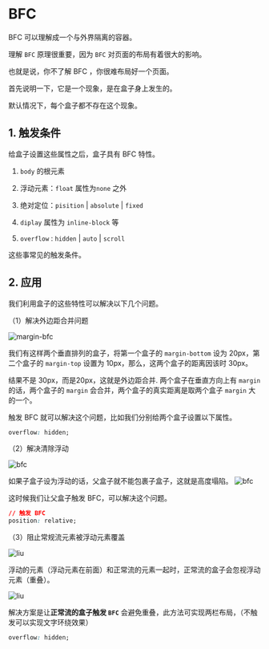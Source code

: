 # BFC

BFC 可以理解成一个与外界隔离的容器。

理解 `BFC` 原理很重要，因为 `BFC` 对页面的布局有着很大的影响。

也就是说，你不了解 BFC ，你很难布局好一个页面。

首先说明一下，它是一个现象，是在盒子身上发生的。

默认情况下，每个盒子都不存在这个现象。

## 1. 触发条件

给盒子设置这些属性之后，盒子具有 BFC 特性。

1. `body` 的根元素

2. 浮动元素：`float` 属性为`none` 之外

3. 绝对定位：`pisition`  | `absolute` | `fixed`

4. `diplay` 属性为  `inline-block` 等

5. `overflow` : `hidden` | `auto` | `scroll`

这些事常见的触发条件。

## 2. 应用

我们利用盒子的这些特性可以解决以下几个问题。

（1）解决外边距合并问题

![margin-bfc](margin-bfc.png)

我们有这样两个垂直排列的盒子，将第一个盒子的 `margin-bottom` 设为 20px，第二个盒子的 `margin-top` 设置为 10px，那么，这两个盒子的距离因该时 30px。

结果不是 30px，而是20px，这就是外边距合并.
两个盒子在垂直方向上有 `margin` 的话，两个盒子的 `margin` 会合并，两个盒子的真实距离是取两个盒子 `margin` 大的一个。

触发 BFC 就可以解决这个问题，比如我们分别给两个盒子设置以下属性。

```css
overflow: hidden;
```

（2）解决清除浮动

![bfc](margin-ta.png)

如果子盒子设为浮动的话，父盒子就不能包裹子盒子，这就是高度塌陷。
![bfc](margin-fix.png)

这时候我们让父盒子触发 BFC，可以解决这个问题。

```css
// 触发 BFC
position: relative;
```

（3）阻止常规流元素被浮动元素覆盖

![liu](liu.png)

浮动的元素（浮动元素在前面）和正常流的元素一起时，正常流的盒子会忽视浮动元素（重叠）。

![liu](float-liu.png)

解决方案是让**正常流的盒子触发 `BFC`** 会避免重叠，此方法可实现两栏布局，（不触发可以实现文字环绕效果）

```css
overflow: hidden;
```
